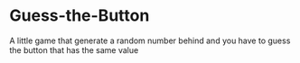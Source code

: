 # Guess-the-Button
A little game that generate a random number behind and you have to guess the button that has the same value
